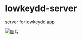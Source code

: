 # lowkeydd-server
server for lowkeydd app

![圖片](https://user-images.githubusercontent.com/23102035/138678883-6e465762-f37f-4a1a-9032-ca44a583bfe5.png)
